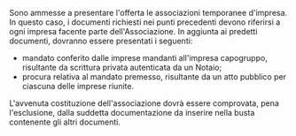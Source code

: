 Sono ammesse a presentare l'offerta le associazioni temporanee d'impresa. In questo caso, i documenti richiesti nei punti precedenti devono riferirsi a ogni impresa facente parte dell'Associazione. In aggiunta ai predetti documenti, dovranno essere presentati i seguenti:
- mandato conferito dalle imprese mandanti all'impresa capogruppo, risultante da scrittura privata autenticata da un Notaio;
- procura relativa al mandato premesso, risultante da un atto pubblico per ciascuna delle imprese riunite.

L'avvenuta costituzione dell'associazione dovrà essere comprovata, pena l'esclusione, dalla suddetta documentazione da inserire nella busta contenente gli altri documenti.